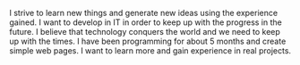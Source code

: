 I strive to learn new things and generate new ideas using the experience gained. I want to develop in IT in order to keep up with the progress in the future. I believe that technology conquers the world and we need to keep up with the times. I have been programming for about 5 months and create simple web pages. I want to learn more and gain experience in real projects.
